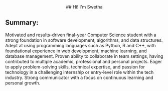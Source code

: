 <div align="center">
  ## Hi! I'm Swetha
</div> 

## Summary:
Motivated and results-driven final-year Computer Science student with a strong foundation in software development, algorithms, and data structures. Adept at using programming languages such as Python, R and C++, with foundational experience in web development, machine learning, and database management. Proven ability to collaborate in team settings, having contributed to multiple academic, professional and personal projects. Eager to apply problem-solving skills, technical expertise, and passion for technology in a challenging internship or entry-level role within the tech industry. Strong communicator with a focus on continuous learning and personal growth.


